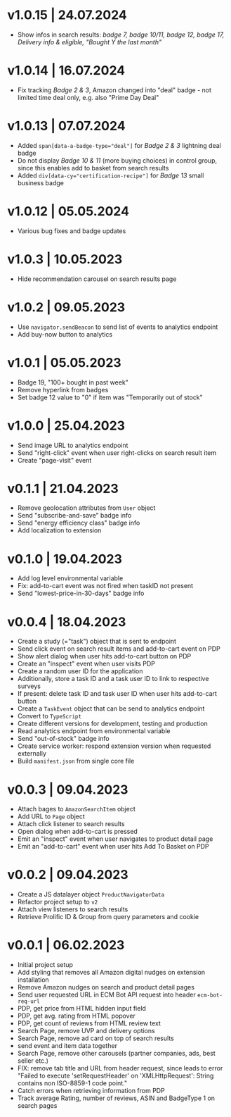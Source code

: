 # v1.0.15 | 24.07.2024
* Show infos in search results: _badge 7, badge 10/11, badge 12, badge 17, Delivery info & eligible, "Bought Y the last month"_

# v1.0.14 | 16.07.2024
* Fix tracking *Badge 2 & 3*, Amazon changed into "deal" badge - not limited time deal only, e.g. also "Prime Day Deal"

# v1.0.13 | 07.07.2024
* Added `span[data-a-badge-type="deal"]` for *Badge 2 & 3* lightning deal badge
* Do not display *Badge 10 & 11* (more buying choices) in control group, since this enables add to basket from search results
* Added `div[data-cy="certification-recipe"]` for *Badge 13* small business badge

# v1.0.12 | 05.05.2024
* Various bug fixes and badge updates

# v1.0.3 | 10.05.2023
* Hide recommendation carousel on search results page

# v1.0.2 | 09.05.2023
* Use `navigator.sendBeacon` to send list of events to analytics endpoint
* Add buy-now button to analytics

# v1.0.1 | 05.05.2023
* Badge 19, "100+ bought in past week"
* Remove hyperlink from badges
* Set badge 12 value to "0" if item was "Temporarily out of stock"

# v1.0.0 | 25.04.2023
* Send image URL to analytics endpoint
* Send "right-click" event when user right-clicks on search result item
* Create "page-visit" event

# v0.1.1 | 21.04.2023
* Remove geolocation attributes from `User` object
* Send "subscribe-and-save" badge info
* Send "energy efficiency class" badge info
* Add localization to extension

# v0.1.0 | 19.04.2023
* Add log level environmental variable
* Fix: add-to-cart event was not fired when taskID not present
* Send "lowest-price-in-30-days" badge info

# v0.0.4 | 18.04.2023
* Create a study (="task") object that is sent to endpoint
* Send click event on search result items and add-to-cart event on PDP
* Show alert dialog when user hits add-to-cart button on PDP
* Create an "inspect" event when user visits PDP
* Create a random user ID for the application
* Additionally, store a task ID and a task user ID to link to respective surveys
* If present: delete task ID and task user ID when user hits add-to-cart button
* Create a `TaskEvent` object that can be send to analytics endpoint
* Convert to `TypeScript`
* Create different versions for development, testing and production
* Read analytics endpoint from environmental variable
* Send "out-of-stock" badge info
* Create service worker: respond extension version when requested externally
* Build `manifest.json` from single core file

# v0.0.3 | 09.04.2023
* Attach bages to `AmazonSearchItem` object
* Add URL to `Page` object
* Attach click listener to search results
* Open dialog when add-to-cart is pressed
* Emit an "inspect" event when user navigates to product detail page
* Emit an "add-to-cart" event when user hits Add To Basket on PDP

# v0.0.2 | 09.04.2023
* Create a JS datalayer object `ProductNavigatorData`
* Refactor project setup to `v2`
* Attach view listeners to search results
* Retrieve Prolific ID & Group from query parameters and cookie

# v0.0.1 | 06.02.2023
* Initial project setup
* Add styling that removes all Amazon digital nudges on extension installation 
* Remove Amazon nudges on search and product detail pages
* Send user requested URL in ECM Bot API request into header `ecm-bot-req-url`
* PDP, get price from HTML hidden input field
* PDP, get avg. rating from HTML popover 
* PDP, get count of reviews from HTML review text
* Search Page, remove UVP and delivery options
* Search Page, remove ad card on top of search results
* send event and item data together
* Search Page, remove other carousels (partner companies, ads, best seller etc.)
* FIX: remove tab title and URL from header request, since leads to error "Failed to execute 'setRequestHeader' on 'XMLHttpRequest': String contains non ISO-8859-1 code point."
* Catch errors when retrieving information from PDP
* Track average Rating, number of reviews, ASIN and BadgeType 1 on search pages